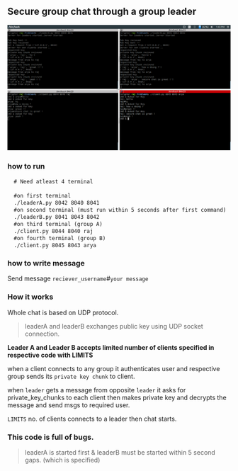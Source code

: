 ## Secure group chat through a group leader

![Chat Screenshot](chat.png)

### how to run
```
  # Need atleast 4 terminal

  #on first terminal
  ./leaderA.py 8042 8040 8041
  #on second terminal (must run within 5 seconds after first command)
  ./leaderB.py 8041 8043 8042
  #on third terminal (group A)
  ./client.py 8044 8040 raj
  #on fourth terminal (group B)
  ./client.py 8045 8043 arya

```

### how to write message
Send message `reciever_username`#`your message`

### How it works
Whole chat is based on UDP protocol.

>leaderA and leaderB exchanges public key using UDP socket connection.

**Leader A and Leader B accepts limited number of clients specified in respective code with LIMITS**

when a client connects to any group it authenticates user and respective group sends its `private key chunk` to client.

when `leader` gets a message from opposite `leader` it asks for private_key_chunks to each client then makes private key
and decrypts the message and send msgs to required user.

`LIMITS` no. of clients connects to a leader then chat starts.

### This code is full of bugs.

> leaderA is started first & leaderB must be started within 5 second gaps. (which is specified)
